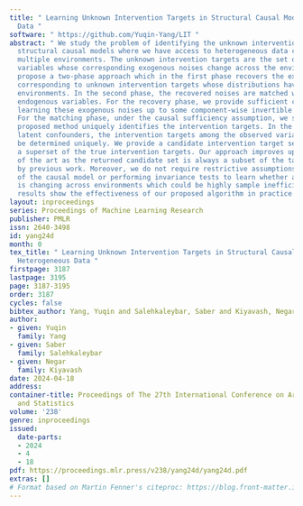 ```yaml
---
title: " Learning Unknown Intervention Targets in Structural Causal Models from Heterogeneous
  Data "
software: " https://github.com/Yuqin-Yang/LIT "
abstract: " We study the problem of identifying the unknown intervention targets in
  structural causal models where we have access to heterogeneous data collected from
  multiple environments. The unknown intervention targets are the set of endogenous
  variables whose corresponding exogenous noises change across the environments. We
  propose a two-phase approach which in the first phase recovers the exogenous noises
  corresponding to unknown intervention targets whose distributions have changed across
  environments. In the second phase, the recovered noises are matched with the corresponding
  endogenous variables. For the recovery phase, we provide sufficient conditions for
  learning these exogenous noises up to some component-wise invertible transformation.
  For the matching phase, under the causal sufficiency assumption, we show that the
  proposed method uniquely identifies the intervention targets. In the presence of
  latent confounders, the intervention targets among the observed variables cannot
  be determined uniquely. We provide a candidate intervention target set which is
  a superset of the true intervention targets. Our approach improves upon the state
  of the art as the returned candidate set is always a subset of the target set returned
  by previous work. Moreover, we do not require restrictive assumptions such as linearity
  of the causal model or performing invariance tests to learn whether a distribution
  is changing across environments which could be highly sample inefficient. Our experimental
  results show the effectiveness of our proposed algorithm in practice. "
layout: inproceedings
series: Proceedings of Machine Learning Research
publisher: PMLR
issn: 2640-3498
id: yang24d
month: 0
tex_title: " Learning Unknown Intervention Targets in Structural Causal Models from
  Heterogeneous Data "
firstpage: 3187
lastpage: 3195
page: 3187-3195
order: 3187
cycles: false
bibtex_author: Yang, Yuqin and Salehkaleybar, Saber and Kiyavash, Negar
author:
- given: Yuqin
  family: Yang
- given: Saber
  family: Salehkaleybar
- given: Negar
  family: Kiyavash
date: 2024-04-18
address:
container-title: Proceedings of The 27th International Conference on Artificial Intelligence
  and Statistics
volume: '238'
genre: inproceedings
issued:
  date-parts:
  - 2024
  - 4
  - 18
pdf: https://proceedings.mlr.press/v238/yang24d/yang24d.pdf
extras: []
# Format based on Martin Fenner's citeproc: https://blog.front-matter.io/posts/citeproc-yaml-for-bibliographies/
---
```

